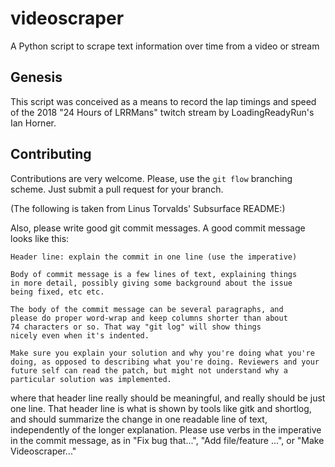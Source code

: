 # videoscraper
A Python script to scrape text information over time from a video or stream

## Genesis
This script was conceived as a means to record the lap timings and speed
of the 2018 "24 Hours of LRRMans" twitch stream by LoadingReadyRun's
Ian Horner.

## Contributing
Contributions are very welcome.
Please, use the `git flow` branching scheme.
Just submit a pull request for your branch.

(The following is taken from Linus Torvalds' Subsurface README:)

Also, please write good git commit messages.  A good commit message
looks like this:

	Header line: explain the commit in one line (use the imperative)

	Body of commit message is a few lines of text, explaining things
	in more detail, possibly giving some background about the issue
	being fixed, etc etc.

	The body of the commit message can be several paragraphs, and
	please do proper word-wrap and keep columns shorter than about
	74 characters or so. That way "git log" will show things
	nicely even when it's indented.

	Make sure you explain your solution and why you're doing what you're
	doing, as opposed to describing what you're doing. Reviewers and your
	future self can read the patch, but might not understand why a
	particular solution was implemented.

where that header line really should be meaningful, and really should be
just one line.  That header line is what is shown by tools like gitk and
shortlog, and should summarize the change in one readable line of text,
independently of the longer explanation. Please use verbs in the
imperative in the commit message, as in "Fix bug that...", "Add
file/feature ...", or "Make Videoscraper..."
